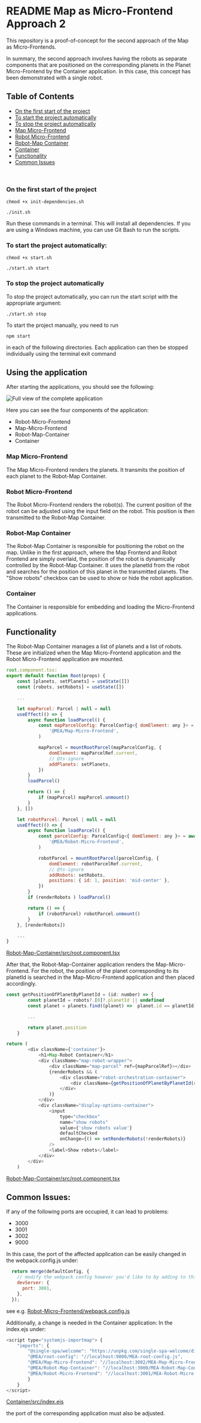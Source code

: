 # README Map as Micro-Frontend Approach 2

This repository is a proof-of-concept for the second approach of the Map as Micro-Frontends.

In summary, the second approach involves having the robots as separate components that are positioned on the corresponding planets in the Planet Micro-Frontend by the Container application. In this case, this concept has been demonstrated with a single robot.

## Table of Contents
- [On the first start of the project](#on-the-first-start-of-the-project)
- [To start the project automatically](#to-start-the-project-automatically)
- [To stop the project automatically](#to-stop-the-project-automatically)
- [Map Micro-Frontend](#map-micro-frontend)
- [Robot Micro-Frontend](#robot-micro-frontend)
- [Robot-Map Container](#robot-map-container)
- [Container](#container)
- [Functionality](#functionality)
- [Common Issues](#common-issues)


<br>

### On the first start of the project

```chmod +x init-dependencies.sh```

```./init.sh```

Run these commands in a terminal. This will install all dependencies. If you are using a Windows machine, you can use Git Bash to run the scripts.

### To start the project automatically:
```chmod +x start.sh```

```./start.sh start```

### To stop the project automatically
To stop the project automatically, you can run the start script with the appropriate argument:

```./start.sh stop```

To start the project manually, you need to run

```npm start```

in each of the following directories. Each application can then be stopped individually using the terminal exit command

## Using the application


After starting the applications, you should see the following:

![Full view of the complete application](./Images/App-full-view.png)


Here you can see the four components of the application:

 - Robot-Micro-Frontend
 - Map-Micro-Frontend
 - Robot-Map-Container
 - Container

### Map Micro-Frontend
The Map Micro-Frontend renders the planets. It transmits the position of each planet to the Robot-Map Container.

### Robot Micro-Frontend

The Robot Micro-Frontend renders the robot(s). The current position of the robot can be adjusted using the input field on the robot. This position is then transmitted to the Robot-Map Container.

### Robot-Map Container
The Robot-Map Container is responsible for positioning the robot on the map. Unlike in the first approach, where the Map Frontend and Robot Frontend are simply overlaid, the position of the robot is dynamically controlled by the Robot-Map Container. It uses the planetId from the robot and searches for the position of this planet in the transmitted planets. The "Show robots" checkbox can be used to show or hide the robot application.

### Container
The Container is responsible for embedding and loading the Micro-Frontend applications.


## Functionality
The Robot-Map Container manages a list of planets and a list of robots. These are initialized when the Map Micro-Frontend application and the Robot Micro-Frontend application are mounted.


```js
root.component.tsx:
export default function Root(props) {
	const [planets, setPlanets] = useState([])
	const [robots, setRobots] = useState([])

	...

	let mapParcel: Parcel | null = null
	useEffect(() => {
		async function loadParcel() {
			const mapParcelConfig: ParcelConfig<{ domElement: any }> = await System.import(
				'@MEA/Map-Micro-Frontend',
			)

			mapParcel = mountRootParcel(mapParcelConfig, {
				domElement: mapParcelRef.current,
				// @ts-ignore
				addPlanets: setPlanets,
			})
		}
		loadParcel()

		return () => {
			if (mapParcel) mapParcel.unmount()
		}
	}, [])

	let robotParcel: Parcel | null = null
	useEffect(() => {
		async function loadParcel() {
			const parcelConfig: ParcelConfig<{ domElement: any }> = await System.import(
				'@MEA/Robot-Micro-Frontend',
			)

			robotParcel = mountRootParcel(parcelConfig, {
				domElement: robotParcelRef.current,
				// @ts-ignore
				addRobots: setRobots,
				positions: { id: 1, position: 'mid-center' },
			})
		}
		if (renderRobots ) loadParcel()

		return () => {
			if (robotParcel) robotParcel.unmount()
		}
	}, [renderRobots])

	...
}
```
[Robot-Map-Container/src/root.component.tsx](Robot-Map-Container/src/root.component.tsx)

After that, the Robot-Map-Container application renders the Map-Micro-Frontend. For the robot, the position of the planet corresponding to its planetId is searched in the Map-Micro-Frontend application and then placed accordingly.

```js
const getPositionOfPlanetByPlanetId = (id: number) => {
		const planetId = robots?.[0]?.planetId || undefined
		const planet = planets.find((planet) =>  planet.id == planetId)

        ...

		return planet.position
	}

return (
		<div className={'container'}>
			<h1>Map-Robot Container</h1>
			<div className="map-robot-wrapper">
				<div className="map-parcel" ref={mapParcelRef}></div>
				{renderRobots && (
					<div className="robot-orchestration-container">
						<div className={getPositionOfPlanetByPlanetId(robots.length > 0 ? robots[0].planetId : 1)} ref={robotParcelRef}></div>
					</div>
				)}
			</div>
			<div className="display-options-container">
				<input
					type="checkbox"
					name="show robots"
					value={'show robots value'}
					defaultChecked
					onChange={() => setRenderRobots(!renderRobots)}
				/>
				<label>Show robots</label>
			</div>
		</div>
	)
```
[Robot-Map-Container/src/root.component.tsx](Robot-Map-Container/src/root.component.tsx)

## Common Issues:
If any of the following ports are occupied, it can lead to problems:

 - 3000
 - 3001
 - 3002
 - 9000

In this case, the port of the affected application can be easily changed in the webpack.config.js under:

```js
  return merge(defaultConfig, {
    // modify the webpack config however you'd like to by adding to this object
    devServer: {
      port: 3001,
    },
  });
```
see e.g. [Robot-Micro-Frontend/webpack.config.js](Robot-Micro-Frontend/webpack.config.js)

Additionally, a change is needed in the Container application: In the index.ejs under:

```js
<script type="systemjs-importmap"> {
    "imports": {
        "@single-spa/welcome": "https://unpkg.com/single-spa-welcome/dist/single-spa-welcome.js",
        "@MEA/root-config": "//localhost:9000/MEA-root-config.js",
        "@MEA/Map-Micro-Frontend": "//localhost:3002/MEA-Map-Micro-Frontend.js",
        "@MEA/Robot-Map-Container": "//localhost:3000/MEA-Robot-Map-Container.js",
        "@MEA/Robot-Micro-Frontend": "//localhost:3001/MEA-Robot-Micro-Frontend.js"
        }
    }
</script>
```
[Container/src/index.ejs](Container/src/index.ejs)

the port of the corresponding application must also be adjusted.
